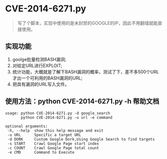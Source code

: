 # CVE-2014-6271.py
> 写了个脚本，实现中使用的是未封禁的GOOGLE的IP，因此不用翻墙就能直接使用。

## 实现功能
1. goolge批量检测BASH漏洞;
2. 对给定URL进行EXPLOIT;
3. 统计功能，大概就是了解下BASH漏洞的概率，测试了下，差不多500个URL才出一个可利用的BASH漏洞的URL;
4. 把具有漏洞的URL写入文件。

## 使用方法：python CVE-2014-6271.py -h 帮助文档
```
usage: python CVE-2014-6271.py -d google_search
       python CVE-2014-6271.py -u url -e command

optional arguments:
 -h, --help  show this help message and exit
 -u URL      Specific a target URL
 -d DORK     Custom Google Dork,Using Google Search to find targets
 -s START    Crawl Google Page start index
 -c COUNT    Crawl Google Page total count
 -e CMD      Command to Execute
```
